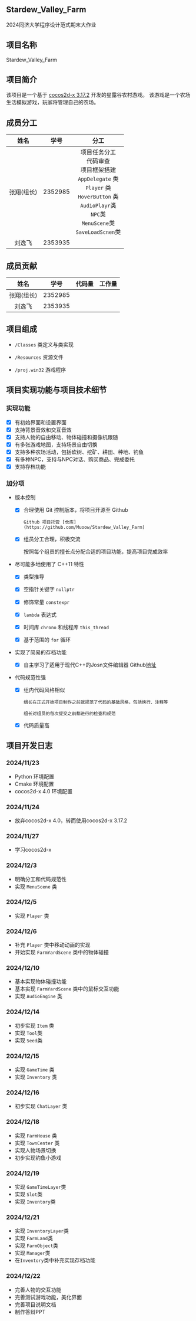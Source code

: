 ## Stardew_Valley_Farm

2024同济大学程序设计范式期末大作业

## 项目名称

Stardew_Valley_Farm

## 项目简介

该项目是一个基于 [cocos2d-x 3.17.2](https://docs.cocos.com/cocos2d-x/manual/) 开发的星露谷农村游戏。
该游戏是一个农场生活模拟游戏，玩家将管理自己的农场。

## 成员分工

|姓名|学号|分工|
| :----:| :----: | :----: |
|张翔(组长)|2352985|项目任务分工 <br> 代码审查 <br> 项目框架搭建 <br> `AppDelegate` 类 <br> `Player` 类<br>`HoverButton` 类<br> `AudioPlayr`类<br>`NPC`类<br>`MenuScene`类<br>`SaveLoadScnen`类|
|刘逸飞|2353935| |



## 成员贡献

|姓名|学号|代码量|工作量|
| :----:| :----: | :----: | :----: |
|张翔(组长)|2352985||
|刘逸飞|2353935| ||

## 项目组成

* `/Classes`
类定义与类实现

* `/Resources`
资源文件

* `/proj.win32`
游戏程序

## 项目实现功能与项目技术细节

### 实现功能

* [X] 有初始界面和设置界面
* [X] 支持背景音效和交互音效
* [X] 支持人物的自由移动、物体碰撞和摄像机跟随
* [X] 有多张游戏地图，支持场景自由切换
* [X] 支持多种农场活动，包括砍树、挖矿、耕田、种地、钓鱼
* [X] 有多种NPC，支持与NPC对话、购买商品、完成委托
* [X] 支持存档功能 

### 加分项

* 版本控制
  
  * [X] 合理使用 Git 控制版本，将项目开源至 Github

        Github 项目托管 [仓库](https://github.com/Muoow/Stardew_Valley_Farm)

  * [X]  组员分工合理，积极交流
 
        按照每个组员的擅长点分配合适的项目功能，提高项目完成效率

* 尽可能多地使用了 C++11 特性

  * [X] 类型推导

         

  * [X] 空指针关键字 `nullptr`

  * [X] 修饰常量 `constexpr`
 
  * [x] `lambda` 表达式
 
  * [X] 时间库 `chrono` 和线程库 `this_thread`

  * [X] 基于范围的 `for` 循环

* 实现了简易的存档功能

  * [X] 自主学习了适用于现代C++的Josn文件编辑器 Github[地址](https://github.com/nlohmann/json)

* 代码规范性强

  * [X] 组内代码风格相似

        组长在正式开始项目制作之前就规范了代码的基础风格，包括换行、注释等

        组长对组员的每次提交之前都进行的检查和规范

  * [X] 代码质量高

         

## 项目开发日志

### 2024/11/23

- Python 环境配置
- Cmake 环境配置
- cocos2d-x 4.0 环境配置
  
### 2024/11/24

- 放弃cocos2d-x 4.0，转而使用cocos2d-x 3.17.2

### 2024/11/27

- 学习cocos2d-x
  
### 2024/12/3

- 明确分工和代码规范性
- 实现 `MenuScene` 类

### 2024/12/5

- 实现 `Player` 类

### 2024/12/6

- 补充 `Player` 类中移动动画的实现
- 开始实现 `FarmYardScene` 类中的物体碰撞

### 2024/12/10

- 基本实现物体碰撞功能
- 基本实现 `FarmYardScene` 类中的鼠标交互功能
- 实现 `AudioEngine` 类

### 2024/12/14

- 初步实现 `Item` 类
- 实现 `Tool`类
- 实现 `Seed`类

### 2024/12/15

- 实现 `GameTime` 类
- 实现 `Inventory` 类

### 2024/12/16

- 初步实现 `ChatLayer` 类

### 2024/12/18

- 实现 `FarmHouse` 类
- 实现 `TownCenter` 类
- 实现人物场景切换
- 初步实现钓鱼小游戏

### 2024/12/19

- 实现 `GameTimeLayer`类
- 实现 `Slot`类
- 实现 `Inventory`类

### 2024/12/21

- 实现 `InventoryLayer`类
- 实现 `FarmLand`类
- 实现 `FarmObject`类
- 实现 `Manager`类
- 在`Inventory`类中补充实现存档功能

### 2024/12/22

- 完善人物的交互功能
- 完善测试游戏功能，美化界面
- 完善项目说明文档
- 制作答辩PPT
